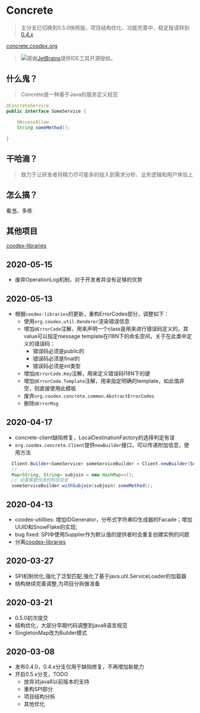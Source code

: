 # Concrete

> 主分支已切换到0.5.0快照版，项目结构优化、功能完善中，稳定版请转到[0.4.x](https://github.com/coodex2016/concrete.coodex.org/tree/0.4.x)

[concrete.coodex.org](https://concrete.coodex.org)

> [![](jetbrains.svg)](https://www.jetbrains.com)感谢[JetBrains](https://www.jetbrains.com/?from=Concrete)提供IDE工具开源授权。

## 什么鬼？

> Concrete是一种基于Java的服务定义规范

```java
@ConcreteService
public interface SomeService {
    
    @AccessAllow
    String someMethod();
    
}
```

## 干哈滴？

> 致力于让研发者将精力尽可能多的投入到需求分析、业务逻辑和用户体验上

## 怎么搞？

看[书](https://concrete.coodex.org)，多练

## 其他项目

[coodex-libraries](https://github.com/coodex2016/coodex-libraries)

## 2020-05-15

- 废弃OperationLog机制，对于开发者并没有足够的优势

## 2020-05-13

- 根据`coodex-libraries`的更新，重构ErrorCodes部分，调整如下：
  - 使用`org.coodex.util.Renderer`渲染错误信息
  - 增加`@ErrorCode`注解，用来声明一个class是用来进行错误码定义的，其value可以指定message template在I18N下的命名空间，关于在此类中定义的错误码：
    - 错误码必须是public的
    - 错误码必须是final的
    - 错误码必须是int类型
  - 增加`@ErrorCode.Key`注解，用来定义错误码I18N下的键
  - 增加`@ErrorCode.Template`注解，用来指定明确的template，如此值非空，则直接使用此模板
  - 废弃`org.coodex.concrete.common.AbstractErrorCodes`
  - 删除`@ErrorMsg`

## 2020-04-17

- concrete-client缺陷修复，LocalDestinationFactory的选择判定有误
- `org.coodex.concrete.Client`提供`newBuilder`接口，可以传递附加信息，使用方法

```java
  Client.Builder<SomeService> someServiceBuilder = Client.newBuilder(SomeService.class);
  // ......
  Map<String, String> subjoin = new HashMap<>();
  // 设置需要传递的附加信息
  someServiceBuilder.withSubjoin(subjoin).someMethod();
```

## 2020-04-13

- coodex-utilities: 增加IDGenerator，分布式字符串ID生成器的Facade；增加UUID和SnowFlake的实现;
- bug fixed: SPI中使用Supplier作为默认值的提供者时会重复创建实例的问题
- 分离[coodex-libraries](https://github.com/coodex2016/coodex-libraries)

## 2020-03-27

- SPI机制优化,强化了泛型匹配,强化了基于java.util.ServiceLoader的加载器
- 结构继续完善调整,为项目分拆做准备

## 2020-03-21

- 0.5.0初次提交
- 结构优化，大部分早期代码调整到java8语言规范
- SingletonMap改为Builder模式

## 2020-03-08

- 发布0.4.0，0.4.x分支仅用于缺陷修复，不再增加新能力
- 开启0.5.x分支，TODO
  - 放弃对java8以前版本的支持
  - 重构SPI部分
  - 项目结构分拆
  - 其他优化
